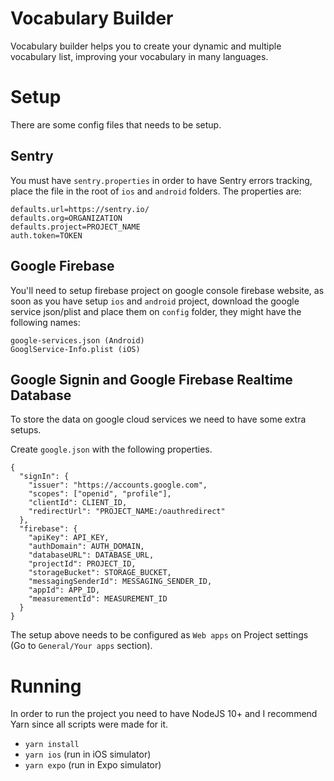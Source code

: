 # Vocabulary Builder

Vocabulary builder helps you to create your dynamic and multiple vocabulary list, improving your vocabulary in many languages.

# Setup

There are some config files that needs to be setup.

## Sentry

You must have `sentry.properties` in order to have Sentry errors tracking, place the file in the root of `ios` and `android` folders.
The properties are:

```
defaults.url=https://sentry.io/
defaults.org=ORGANIZATION
defaults.project=PROJECT_NAME
auth.token=TOKEN
```

## Google Firebase

You'll need to setup firebase project on google console firebase website, as soon as you have setup `ios` and `android` project, download the google service json/plist and place them on `config` folder, they might have the following names:

```
google-services.json (Android)
GooglService-Info.plist (iOS)
```

## Google Signin and Google Firebase Realtime Database

To store the data on google cloud services we need to have some extra setups.

Create `google.json` with the following properties.

```
{
  "signIn": {
    "issuer": "https://accounts.google.com",
    "scopes": ["openid", "profile"],
    "clientId": CLIENT_ID,
    "redirectUrl": "PROJECT_NAME:/oauthredirect"
  },
  "firebase": {
    "apiKey": API_KEY,
    "authDomain": AUTH_DOMAIN,
    "databaseURL": DATABASE_URL,
    "projectId": PROJECT_ID,
    "storageBucket": STORAGE_BUCKET,
    "messagingSenderId": MESSAGING_SENDER_ID,
    "appId": APP_ID,
    "measurementId": MEASUREMENT_ID
  }
}
```

The setup above needs to be configured as `Web apps` on Project settings (Go to `General/Your apps` section).

# Running

In order to run the project you need to have NodeJS 10+ and I recommend Yarn since all scripts were made for it.

* `yarn install`
* `yarn ios` (run in iOS simulator)
* `yarn expo` (run in Expo simulator)
